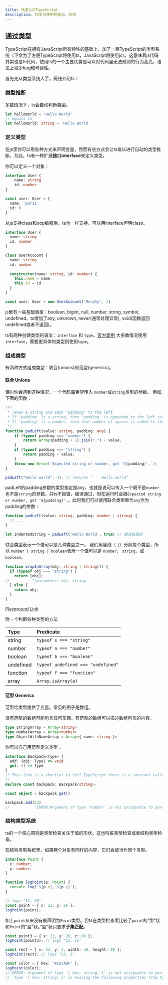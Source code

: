 ```yaml
---
title: 快速认识TypeScript
description: TS学习使用的笔记、总结
---
```


## 通过类型

TypeScript在拥有JavaScript所有特性的基础上，加了一层TypeScript的类型系统（下文为了方便TypeScript将使用ts，JavaScript将使用js）。这意味着js代码其实也是ts代码，使用ts的一个主要优势是可以对代码里无法预测的行为高亮，语法上减少bug和可读性。

首先先从类型系统入手，笼统介绍ts：

### 类型推断

多数情况下，ts会自动判断类型。

```typescript
let helloWorld = 'Hello World'
// equals to
let helloWorld: string = 'Hello World'
```

### 定义类型

在js里你可以用各种方式来声明变量，然而有些方式会让ts难以进行自动的类型推断。为此，ts有一种扩展**接口interface**来定义类型。

你可以定义一个对象：

```typescript
interface User {
	name: string
	id: number
}

const user: User = {
  name: 'parz1'
  id: 0
}
```

从js支持class和oop编程后，ts也一样支持。可以用interface声明class。

```typescript
interface User {
  name: string
  id: number
}

class UserAccount {
  name: string
  id: number
  
  constructor(name: string, id: number) {
    this.name = name
    this.id = id
  }
}

const user: User = new UserAccount('Murphy', 1)
```

js里有一些基础类型：boolean, bigint, null, number, string, symbol, undefined。ts增加了any, unknown, never(通常处理异常), void(函数返回undefined或者不返回)。

ts有两种创建类型的语法：`interface` 和 `type`。[官方案例](https://www.typescriptlang.org/play?e=83#example/types-vs-interfaces) 大多数情况使用`interface`，需要更具体的类型则使用`type`。

### 组成类型

有两种方式组成类型：联合(unions)和范型(generics)。

#### 联合 Unions

偶尔你会遇到这种情况，一个代码库希望传入 `number`或`string`类型的参数。 例如下面的函数：

```typescript
/**
 * Takes a string and adds "padding" to the left.
 * If 'padding' is a string, then 'padding' is appended to the left side.
 * If 'padding' is a number, then that number of spaces is added to the left side.
 */
function padLeft(value: string, padding: any) {
    if (typeof padding === "number") {
        return Array(padding + 1).join(" ") + value;
    }
    if (typeof padding === "string") {
        return padding + value;
    }
    throw new Error(`Expected string or number, got '${padding}'.`);
}

padLeft("Hello world", 4); // returns "    Hello world"
```

padLeft的padding参数的类型指定是any，也就是说可以传入一个既不是`number`也不是`string`的参数，并ts不报错，编译通过，但在运行时会报`Expected string or number, got '${padding}'.`。此时我们可以使用联合类型替代`any`作为padding的参数：

```typescript
function padLeft(value: string, padding: number | string) {
  // ...
}

let indentedString = padLeft('Hello World', true) // 编译会报错
```

联合类型表示一个值可以是几种类型之一。 我们用竖线（ `|`）分隔每个类型，所以 `number | string | boolean`表示一个值可以是 `number`， `string`，或 `boolean`。

```typescript
function wrapInArray(obj: string | string[]) {
  if (typeof obj === "string") {
    return [obj];
//          ^(parameter) obj: string
  } else {
    return obj;
  }
}
```

[Playground Link](https://www.typescriptlang.org/play?#code/GYVwdgxgLglg9mABAdwE4EMAOBJMBBVDATwAo4AjAKwC5EBnKVGMAc0QB97HmWBtAXQCUiAN4AoRIhjBEJKEUwBTODIqVEAXi2IARAyasdw8ZMmpFUEKiS81-ANxiA9E9NvTAPQD8ExAF9ERQAbOkVRXzMLKyQ1R0k-MT8gA)

附一个判断各种类型的方法

| Type      | Predicate                          |
| :-------- | :--------------------------------- |
| string    | `typeof s === "string"`            |
| number    | `typeof n === "number"`            |
| boolean   | `typeof b === "boolean"`           |
| undefined | `typeof undefined === "undefined"` |
| function  | `typeof f === "function"`          |
| array     | `Array.isArray(a)`                 |

#### 范型 Generics

范型给类型提供了变量。常见的例子是数组。

没有范型的数组可能包含任何东西。有范型的数组可以描述数组包含的内容。

```typescript
type StringArray = Array<string>
type NumberArray = Array<number>
type ObjectWithNameArray = Array<{ name: string }>
```

你可以自己用范型定义类型：

```typescript
interface Backpack<Type> {
  add: (obj: Type) => void
  get: () => Type
}
/* This line is a shortcut to tell TypeScript there is a constant called `backpack`, and to not worry about where it came from 
*/
declare const backpack: Backpack<string>;

const object = backpack.get()

backpack.add(23)
//           ^ERROR:Argument of type 'number' is not assignable to parameter of type 'string'.
```

### 结构类型系统

ts的一个核心原则是类型检查关注于值的形状。这也叫脏类型检查或者结构类型检查。

在结构类型系统里，如果两个对象有同样的内容，它们会被当作同个类型。

```typescript
interface Point {
  x: number;
  y: number;
}

function logPoint(p: Point) {
  console.log(`${p.x}, ${p.y}`);
}

// logs "12, 26"
const point = { x: 12, y: 26 };
logPoint(point);
```

如上`point`从来没有被声明为`Point`类型。但ts在类型检查里比较了`point`的“型“状和`Point`的”型“状。”型“状只要求**子集匹配**。

```typescript
const point3 = { x: 12, y: 26, z: 89 };
logPoint(point3); // logs "12, 26"

const rect = { x: 33, y: 3, width: 30, height: 80 };
logPoint(rect); // logs "33, 3"

const color = { hex: "#187ABF" };
logPoint(color);
// ERROR: Argument of type '{ hex: string; }' is not assignable to parameter of type 'Point'.
//  Type '{ hex: string; }' is missing the following properties from type 'Point': x, y
```

